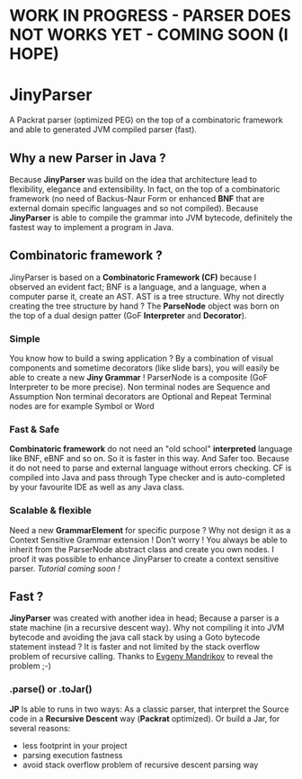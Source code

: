 # WORK IN PROGRESS - PARSER DOES NOT WORKS YET - COMING SOON (I HOPE)

# JinyParser

A Packrat parser (optimized PEG) on the top of a combinatoric framework and able to generated JVM compiled parser (fast).

## Why a new Parser in Java ?

Because **JinyParser** was build on the idea that architecture lead to flexibility, elegance and extensibility. In fact, on the top of a combinatoric framework (no need of Backus-Naur Form or enhanced **BNF** that are external domain specific languages and so not compiled).
Because **JinyParser** is able to compile the grammar into JVM bytecode, definitely the fastest way to implement a program in Java.

## Combinatoric framework ?
JinyParser is based on a **Combinatoric Framework (CF)** because I observed an evident fact; BNF is a language, and a language, when a computer parse it, create an AST. AST is a tree structure. Why not directly creating the tree structure by hand ? The **ParseNode** object was born on the top of a dual design patter (GoF **Interpreter** and **Decorator**).

### Simple
You know how to build a swing application ? By a combination of visual components and sometime decorators (like slide bars), you will easily be able to create a new **Jiny Grammar** !
ParserNode is a composite (GoF Interpreter to be more precise).
Non terminal nodes are Sequence and Assumption
Non terminal decorators are Optional and Repeat
Terminal nodes are for example Symbol or Word

### Fast & Safe
**Combinatoric framework** do not need an "old school" **interpreted** language like BNF, eBNF and so on.
So it is faster in this way. And Safer too. Because it do not need to parse and external language without errors checking. CF is compiled into Java and pass through Type checker and is auto-completed by your favourite IDE as well as any Java class.

### Scalable & flexible
Need a new **GrammarElement** for specific purpose ? Why not design it as a Context Sensitive Grammar extension ! Don't worry ! You always be able to inherit from the ParserNode abstract class and create you own nodes. I proof it was possible to enhance JinyParser to create a context sensitive parser. *Tutorial coming soon !*

## Fast ?
**JinyParser** was created with another idea in head; Because a parser is a state machine (in a recursive descent way). Why not compiling it into JVM bytecode and avoiding the java call stack by using a Goto bytecode statement instead ?
It is faster and not limited by the stack overflow problem of recursive calling. Thanks to [Evgeny Mandrikov](https://github.com/Godin) to reveal the problem ;-)

### .parse() or .toJar()
**JP** Is able to runs in two ways:
As a classic parser, that interpret the Source code in a **Recursive Descent** way (**Packrat** optimized).
Or build a Jar, for several reasons:
  * less footprint in your project
  * parsing execution fastness
  * avoid stack overflow problem of recursive descent parsing way
